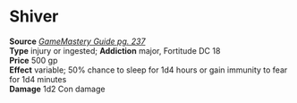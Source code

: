 # Shiver

**Source** [_GameMastery Guide pg. 237_](http://paizo.com/pathfinderRPG/v5748btpy8ffn)  
**Type** injury or ingested; **Addiction** major, Fortitude DC 18  
**Price** 500 gp  
**Effect** variable; 50% chance to sleep for 1d4 hours or gain immunity to fear for 1d4 minutes  
**Damage** 1d2 Con damage